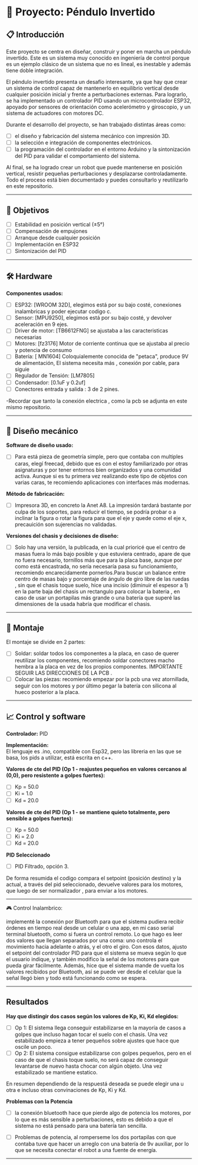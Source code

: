 # 🧩 Proyecto: Péndulo Invertido

## 📋 Introducción
Este proyecto se centra en diseñar, construir y poner en marcha un péndulo invertido. Este es un sistema muy conocido en ingeniería de control porque es un ejemplo clásico de un sistema que no es lineal, es inestable y además tiene doble integración. 

El péndulo invertido presenta un desafío interesante, ya que hay que crear un sistema de control capaz de mantenerlo en equilibrio vertical desde cualquier posición inicial y frente a perturbaciones externas. Para lograrlo, se ha implementado un controlador PID usando un microcontrolador ESP32, apoyado por sensores de orientación como acelerómetro y giroscopio, y un sistema de actuadores con motores DC. 

Durante el desarrollo del proyecto, se han trabajado distintas áreas como:
- [ ] el diseño y fabricación del sistema mecánico con impresión 3D.
- [ ] la selección e integración de componentes electrónicos.
- [ ] la programación del controlador en el entorno Arduino y la sintonización del PID para validar el comportamiento del sistema.

Al final, se ha logrado crear un robot que puede mantenerse en posición vertical, resistir pequeñas perturbaciones y desplazarse controladamente. Todo el proceso está bien documentado y puedes consultarlo y reutilizarlo en este repositorio.

---

## 🎯 Objetivos
- [ ] Estabilidad en posición vertical (±5°)
- [ ] Compensación de empujones
- [ ] Arranque desde cualquier posición
- [ ] Implementación en ESP32
- [ ] Sintonización del PID

---

## 🛠️ Hardware
**Componentes usados:**
- [ ] ESP32: [WROOM 32D], elegimos está por su bajo costé, conexiones inalambricas y poder ejecutar codigo c.
- [ ] Sensor: [MPU9250], elegimos está por su bajo costé, y devolver aceleración en 9 ejes.
- [ ] Driver de motor: [TB6612FNG] se ajustaba a las caracteristicas necesarias
- [ ] Motores: [fz3176] Motor de corriente continua que se ajustaba al precio y potencia de consumo
- [ ] Batería: [ MN1604] Coloquialemente conocida de "petaca", produce 9V de alimentación, El sistema necesita más , conexión por cable, para siguie
- [ ] Regulador de Tensión: [LM7805]
- [ ] Condensador: [0.1uF y 0.2uf]
- [ ] Conectores entrada y salida :  3 de 2 pines.

-Recordar que tanto la conexión electrica , como la pcb se adjunta en este mismo repositorio.

---

## 🧱 Diseño mecánico
**Software de diseño usado:**  
- [ ] Para está pieza de geometría simple, pero que contaba con multiples caras, elegí freecad, debido que es con el estoy familiarizado por otras asignaturas y por tener entornos bien organizados y una comunidad activa. Aunque si es tu primera vez realizando este tipo de objetos con varias caras, te recomiendo aplicaciones con interfaces más modernas.

**Método de fabricación:**  
- [ ] Impresora 3D, en concreto la Anet A8. La impresión tardará bastante por culpa de los soportes, para reducir el tiempo, se podría probar o a inclinar la figura o rotar la figura para que el eje y quede como el eje x, precauición  son sujerencias no validadas. 

**Versiones del chasis y decisiones de diseño:**  
- [ ] Solo hay una versión, la publicada, en la cual prioricé que el centro de masas fuera lo más bajo posible y que estuviera centrado, apare de que no fuera necesario, tornillos más que para la placa base, aunque por como está  encastrada, no sería necesaría pasa su funcionamiento, recomiendo encarecidamente pornerlos.Para buscar un balance entre centro de masas bajo y porcentaje de ángulo de giro libre de las ruedas , sin que el chasis toque suelo, hice una incisio (diminuir el espesor a 1) en la parte baja del chasis un rectangulo para colocar la bateria , en caso de usar un portapilas más grande o una batería que superé las dimensiones de la usada habría que modificar el chasis.

---

## 🔌 Montaje
El montaje se divide en 2 partes:
- [ ] Soldar: soldar todos los componentes a la placa, en caso de querer reutilizar los componentes, recomiendo soldar conectores macho hembra a la placa en vez de los propios componentes. IMPORTANTE SEGUIR LAS DIRECCIONES DE LA PCB .
- [ ] Colocar las piezas: recomiendo empezar por la pcb una vez atornillada, seguir con los motores y por último pegar la batería con silicona al hueco posterior a la placa. 
---


## 📈 Control y software
**Controlador:** PID

**Implementación:**  
El lenguaje es .ino, compatible con  Esp32, pero las libreria en las que se basa, los pids a utilizar, está escrita en c++.

**Valores de cte del PID (Op 1 - reajustes pequeños en valores cercanos al (0,0), pero resistente a golpes fuertes):**  
- [ ] Kp = 50.0
- [ ] Ki = 1.0
- [ ] Kd = 20.0

**Valores de cte del PID (Op 1 - se mantiene quieto totalmente, pero sensible a golpes fuertes):**  
- [ ] Kp = 50.0
- [ ] Ki = 2.0
- [ ] Kd = 20.0

**PID Seleccionado**
- [ ] PID Filtrado, opción 3.


De forma resumida el codigo  compara el setpoint (posición destino) y la actual, a través del pid seleccionado, devuelve valores para los motores, que luego de ser normalizador , para enviar a los motores.

---

🎮 Control Inalambrico:

implementé la conexión por Bluetooth para que el sistema pudiera recibir órdenes en tiempo real desde un celular o una app, en mi caso serial terminal bluetooth, como si fuera un control remoto. Lo que hago es leer dos valores que llegan separados por una coma: uno controla el movimiento hacia adelante o atrás, y el otro el giro. Con esos datos, ajusto el setpoint del controlador PID para que el sistema se mueva según lo que el usuario indique, y también modifico la señal de los motores para que pueda girar fácilmente. Además, hice que el sistema mande de vuelta los valores recibidos por Bluetooth, así se puede ver desde el celular que la señal llegó bien y todo está funcionando como se espera.

---

## Resultados
**Hay que distingir dos casos según los valores de Kp, Ki, Kd elegidos:**
- [ ] Op 1:  El sistema llega conseguir estabilizarse en la mayoría de casos a golpes que incluso hagan tocar el suelo con el chasis. Una vez estabilizado empieza a tener pequeños sobre ajustes que hace que oscile un poco.
- [ ] Op 2:  El sistema consigue estabilizarse con golpes pequeños, pero en el caso de que el chasis toque suelo, no será capaz de conseguir levantarse de nuevo hasta chocar con algún objeto. Una vez estabilizado se mantiene estatico.

En resumen dependiendo de la respuestá deseada se puede elegir una u otra e incluso otras convinaciones de Kp, Ki y Kd. 

**Problemas con la Potencia**
- [ ] la conexión bluetooth hace que pierde algo de potencia los motores, por lo que es más sensible a perturbaciones, esto es debido a que el sistema no está pensado para una batería tan sencilla.
- [ ] Problemas de potencia, al romperseme los dos portapilas con que contaba tuve que hacer un arreglo con una batería de 9v auxiliar, por lo que se necesita conectar el robot a una fuente de energía. 

  
---
